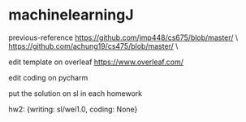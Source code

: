 # machinelearningJ
previous-reference
https://github.com/jmp448/cs675/blob/master/ \\
https://github.com/achung19/cs475/blob/master/ \\

edit template on overleaf
https://www.overleaf.com/

edit coding on pycharm

put the solution on sl in each homework

hw2: {writing: sl/wei1.0, coding: None}
